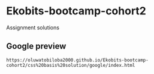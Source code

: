 # Ekobits-bootcamp-cohort2
Assignment solutions

## Google preview
 `https://oluwatobiloba2000.github.io/Ekobits-bootcamp-cohort2/css%20basis%20solution/google/index.html`